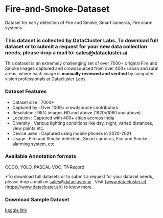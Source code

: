 # Fire-and-Smoke-Dataset
Dataset for early detection of Fire and Smoke, Smart cameras, Fire alarm systems


### **This dataset is collected by DataCluster Labs. To download full dataset or to submit a request for your new data collection needs, please drop a mail to:&nbsp;[sales@datacluster.ai](mailto:sales@datacluster.ai)**

This dataset is an extremely challenging set of over 7000+ original Fire and Smoke images captured and crowdsourced from over 400+ urban and rural areas, where each image is **manually reviewed and verified** by computer vision professionals at Datacluster Labs.

### **Dataset Features**

- Dataset size   : 7000+
- Captured by  : Over 1000+ crowdsource contributors
- Resolution     : 98% images HD and above (1920x1080 and above)
- Location        : Captured with 400+ cities accross India
- Diversity        : Various lighting conditions like day, night, varied distances, view points etc.
- Device used  : Captured using mobile phones in 2020-2021
- Usage            : Fire and Smoke detection, Smart cameras, Fire and Smoke alarming system, etc.

### Available Annotation formats

COCO, YOLO, PASCAL-VOC, Tf-Record

*To download full datasets or to submit a request for your dataset needs, please drop a mail on sales@datacluster.ai . Visit&nbsp;[www.datacluster.ai](https://www.datacluster.ai/) to know more.

### **Download Sample Dataset**  
[kaggle link](https://www.kaggle.com/datasets/dataclusterlabs/fire-and-smoke-dataset)
